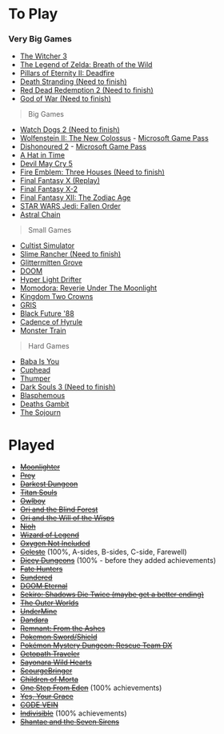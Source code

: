 <!-- TITLE: Games To Play -->
<!-- SUBTITLE: Some games that SuperCoins should play and potentially stream -->
# To Play
### Very Big Games
* [The Witcher 3](https://store.steampowered.com/app/292030/The_Witcher_3_Wild_Hunt/)
* [The Legend of Zelda: Breath of the Wild](https://www.nintendo.com/games/detail/the-legend-of-zelda-breath-of-the-wild-switch/)
* [Pillars of Eternity II: Deadfire](https://store.steampowered.com/app/560130/Pillars_of_Eternity_II_Deadfire/)
* [Death Stranding (Need to finish)](https://store.steampowered.com/app/1190460/Death_Stranding/)
* [Red Dead Redemption 2 (Need to finish)](https://www.rockstargames.com/reddeadredemption2/pc)
* [God of War (Need to finish)](https://godofwar.playstation.com/)

> Big Games
* [Watch Dogs 2 (Need to finish)](https://store.steampowered.com/app/447040/Watch_Dogs_2/)
* [Wolfenstein II: The New Colossus](https://store.steampowered.com/app/612880/Wolfenstein_II_The_New_Colossus/) - [Microsoft Game Pass](https://www.xbox.com/en-GB/xbox-game-pass/pc-games)
* [Dishonoured 2](https://store.steampowered.com/app/403640/Dishonored_2/) - [Microsoft Game Pass](https://www.xbox.com/en-GB/xbox-game-pass/pc-games)
* [A Hat in Time](https://store.steampowered.com/app/253230/A_Hat_in_Time/)
* [Devil May Cry 5](https://store.steampowered.com/app/601150/Devil_May_Cry_5/)
* [Fire Emblem: Three Houses (Need to finish)](https://www.nintendo.co.uk/Games/Nintendo-Switch/Fire-Emblem-Three-Houses-1175482.html)
* [Final Fantasy X (Replay)](https://store.steampowered.com/app/359870/FINAL_FANTASY_XX2_HD_Remaster/)
* [Final Fantasy X-2](https://store.steampowered.com/app/359870/FINAL_FANTASY_XX2_HD_Remaster/)
* [Final Fantasy XII: The Zodiac Age](https://store.steampowered.com/app/595520/FINAL_FANTASY_XII_THE_ZODIAC_AGE/)
* [STAR WARS Jedi: Fallen Order](https://store.steampowered.com/app/1172380/STAR_WARS_Jedi_Fallen_Order/)
* [Astral Chain](https://www.nintendo.com/games/detail/astral-chain-switch/)

> Small Games
* [Cultist Simulator](https://store.steampowered.com/app/718670/Cultist_Simulator/)
* [Slime Rancher (Need to finish)](https://store.steampowered.com/app/433340/Slime_Rancher/)
* [Glittermitten Grove](https://en.wikipedia.org/wiki/Spoiler_(media))
* [DOOM](https://store.steampowered.com/app/379720/DOOM/)
* [Hyper Light Drifter](https://store.steampowered.com/app/257850/Hyper_Light_Drifter/)
* [Momodora: Reverie Under The Moonlight](https://store.steampowered.com/app/428550/Momodora_Reverie_Under_The_Moonlight/)
* [Kingdom Two Crowns](https://store.steampowered.com/app/701160/Kingdom_Two_Crowns/)
* [GRIS](https://store.steampowered.com/app/683320/GRIS/)
* [Black Future '88](https://store.steampowered.com/app/751820/Black_Future_88/)
* [Cadence of Hyrule](https://www.nintendo.co.uk/Games/Nintendo-Switch-download-software/Cadence-of-Hyrule-Crypt-of-the-NecroDancer-Featuring-The-Legend-of-Zelda-1533129.html)
* [Monster Train](https://store.steampowered.com/app/1102190/Monster_Train/)

> Hard Games
* [Baba Is You](https://store.steampowered.com/app/736260/Baba_Is_You/)
* [Cuphead](https://store.steampowered.com/app/268910/Cuphead/)
* [Thumper](https://store.steampowered.com/app/356400/Thumper/)
* [Dark Souls 3 (Need to finish)](https://store.steampowered.com/app/374320/DARK_SOULS_III/)
* [Blasphemous](https://store.steampowered.com/app/774361/Blasphemous/)
* [Deaths Gambit](https://store.steampowered.com/app/356650/Deaths_Gambit/)
* [The Sojourn](https://store.steampowered.com/app/794960/The_Sojourn/)

# Played
* [~~Moonlighter~~](https://store.steampowered.com/app/606150/Moonlighter/)
* [~~Prey~~](https://store.steampowered.com/app/480490/Prey/)
* [~~Darkest Dungeon~~](https://store.steampowered.com/app/262060/Darkest_Dungeon/)
* [~~Titan Souls~~](https://store.steampowered.com/app/297130/Titan_Souls/)
* [~~Owlboy~~](https://store.steampowered.com/app/115800/Owlboy/)
* [~~Ori and the Blind Forest~~](https://store.steampowered.com/app/387290/Ori_and_the_Blind_Forest_Definitive_Edition/)
* [~~Ori and the Will of the Wisps~~](https://store.steampowered.com/app/1057090/Ori_and_the_Will_of_the_Wisps/)
* [~~Nioh~~](https://store.steampowered.com/app/485510/Nioh_Complete_Edition___Complete_Edition/)
* [~~Wizard of Legend~~](https://store.steampowered.com/app/445980/Wizard_of_Legend/)
* [~~Oxygen Not Included~~](https://store.steampowered.com/app/457140/Oxygen_Not_Included/)
* [~~Celeste~~](https://store.steampowered.com/app/504230/Celeste/) (100%, A-sides, B-sides, C-side, Farewell)
* [~~Dicey Dungeons~~](https://store.steampowered.com/app/861540/Dicey_Dungeons/) (100% - before they added achievements)
* [~~Fate Hunters~~](https://store.steampowered.com/app/920680/Fate_Hunters/)
* [~~Sundered~~](https://store.steampowered.com/app/535480/Sundered_Eldritch_Edition/)
* [~~DOOM Eternal~~](https://store.steampowered.com/app/782330/DOOM_Eternal/)
* [~~Sekiro: Shadows Die Twice (maybe get a better ending)~~](https://store.steampowered.com/app/814380/Sekiro_Shadows_Die_Twice/)
* [~~The Outer Worlds~~](https://store.steampowered.com/app/578650/The_Outer_Worlds/)
* [~~UnderMine~~](https://store.steampowered.com/app/656350/UnderMine/)
* [~~Dandara~~](https://store.steampowered.com/app/612390/Dandara_Trials_of_Fear_Edition/)
* [~~Remnant: From the Ashes~~](https://store.steampowered.com/app/617290/Remnant_From_the_Ashes/)
* [~~Pokemon Sword/Shield~~](https://swordshield.pokemon.com/en-gb/)
* [~~Pokémon Mystery Dungeon: Rescue Team DX~~](https://www.nintendo.co.uk/Games/Nintendo-Switch/Pokemon-Mystery-Dungeon-Rescue-Team-DX-1695693.html)
* [~~Octopath Traveler~~](https://store.steampowered.com/app/921570/OCTOPATH_TRAVELER/)
* [~~Sayonara Wild Hearts~~](https://store.steampowered.com/app/1122720/Sayonara_Wild_Hearts/)
* [~~ScourgeBringer~~](https://store.steampowered.com/app/1037020/ScourgeBringer/)
* [~~Children of Morta~~](https://store.steampowered.com/app/330020/Children_of_Morta/)
* [~~One Step From Eden~~](https://store.steampowered.com/app/960690/One_Step_From_Eden/) (100% achievements)
* [~~Yes, Your Grace~~](https://store.steampowered.com/app/1115690/Yes_Your_Grace/)
* [~~CODE VEIN~~](https://store.steampowered.com/app/678960/CODE_VEIN/)
* [~~Indivisible~~](https://store.steampowered.com/app/421170/Indivisible/) (100% achievements)
* [~~Shantae and the Seven Sirens~~](https://store.steampowered.com/app/1191630/Shantae_and_the_Seven_Sirens/)